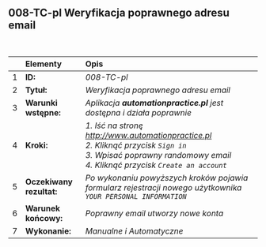 ## 008-TC-pl Weryfikacja poprawnego adresu email

<br>

|     | Elementy                 | Opis                                                                   |
| :-- | :----------------------- | :--------------------------------------------------------------------- |
| 1   | **ID:**                  | _008-TC-pl_                                                            |
| 2   | **Tytuł:**               | _Weryfikacja poprawnego adresu email_                                  |
| 3   | **Warunki wstępne:**     | _Aplikacja **automationpractice.pl** jest dostępna i działa poprawnie_ |
| 4   | **Kroki:**               | _1. Iść na stronę http://www.automationpractice.pl <br> 2. Kliknąć przycisk `Sign in` <br> 3. Wpisać poprawny randomowy email <br> 4. Kliknąć przycisk `Create an account`_ |
| 5   | **Oczekiwany rezultat:** | _Po wykonaniu powyższych kroków pojawia formularz rejestracji nowego użytkownika `YOUR PERSONAL INFORMATION`_ |
| 6   | **Warunek końcowy:**     | _Poprawny email utworzy nowe konta_   |
| 7   | **Wykonanie:**           | _Manualne i Automatyczne_                                               |

